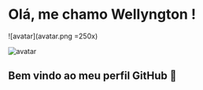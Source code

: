 # Olá, me chamo Wellyngton ! 

![avatar](avatar.png =250x)

<img scr="avatar.png" alt="avatar" />

## Bem vindo ao meu perfil GitHub 👋
